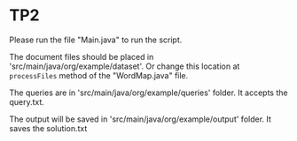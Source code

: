 # TP2

Please run the file "Main.java" to run the script.

The document files should be placed in 'src/main/java/org/example/dataset'. Or change this location at `processFiles` method of the "WordMap.java" file.

The queries are in 'src/main/java/org/example/queries' folder. It accepts the query.txt.

The output will be saved in 'src/main/java/org/example/output' folder. It saves the solution.txt